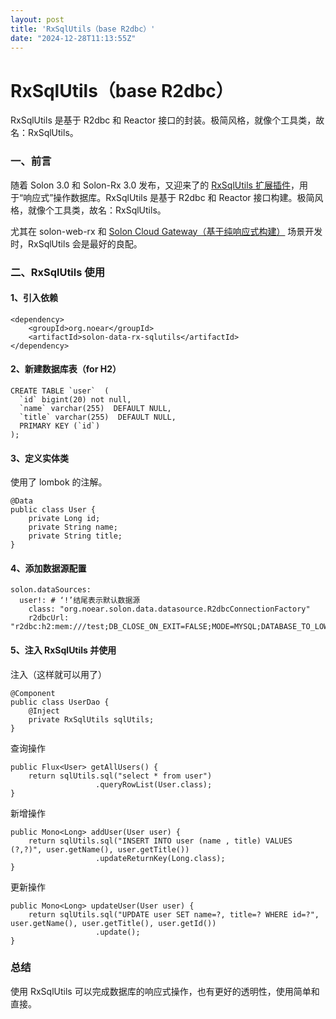 ```yaml
---
layout: post
title: 'RxSqlUtils（base R2dbc）'
date: "2024-12-28T11:13:55Z"
---
```

RxSqlUtils（base R2dbc）
======================

RxSqlUtils 是基于 R2dbc 和 Reactor 接口的封装。极简风格，就像个工具类，故名：RxSqlUtils。

### 一、前言

随着 Solon 3.0 和 Solon-Rx 3.0 发布，又迎来了的 [RxSqlUtils 扩展插件](https://solon.noear.org/article/885)，用于“响应式”操作数据库。RxSqlUtils 是基于 R2dbc 和 Reactor 接口构建。极简风格，就像个工具类，故名：RxSqlUtils。

尤其在 solon-web-rx 和 [Solon Cloud Gateway（基于纯响应式构建）](https://solon.noear.org/article/804) 场景开发时，RxSqlUtils 会是最好的良配。

### 二、RxSqlUtils 使用

#### 1、引入依赖

    <dependency>
        <groupId>org.noear</groupId>
        <artifactId>solon-data-rx-sqlutils</artifactId>
    </dependency>
    

#### 2、新建数据库表（for H2）

    CREATE TABLE `user`  (
      `id` bigint(20) not null,
      `name` varchar(255)  DEFAULT NULL,
      `title` varchar(255)  DEFAULT NULL,
      PRIMARY KEY (`id`)
    );
    

#### 3、定义实体类

使用了 lombok 的注解。

    @Data
    public class User {
        private Long id;
        private String name;
        private String title;
    }
    

#### 4、添加数据源配置

    solon.dataSources:
      user!: # ‘!’结尾表示默认数据源
        class: "org.noear.solon.data.datasource.R2dbcConnectionFactory"
        r2dbcUrl: "r2dbc:h2:mem:///test;DB_CLOSE_ON_EXIT=FALSE;MODE=MYSQL;DATABASE_TO_LOWER=TRUE;IGNORECASE=TRUE;CASE_INSENSITIVE_IDENTIFIERS=TRUE"
    

#### 5、注入 RxSqlUtils 并使用

注入（这样就可以用了）

    @Component
    public class UserDao {
        @Inject
        private RxSqlUtils sqlUtils;
    }
    

查询操作

    public Flux<User> getAllUsers() {
        return sqlUtils.sql("select * from user")
                       .queryRowList(User.class);
    }
    
    

新增操作

    public Mono<Long> addUser(User user) {
        return sqlUtils.sql("INSERT INTO user (name , title) VALUES (?,?)", user.getName(), user.getTitle())
                       .updateReturnKey(Long.class);
    }
    

更新操作

    public Mono<Long> updateUser(User user) {
        return sqlUtils.sql("UPDATE user SET name=?, title=? WHERE id=?", user.getName(), user.getTitle(), user.getId())
                       .update();
    }
    

### 总结

使用 RxSqlUtils 可以完成数据库的响应式操作，也有更好的透明性，使用简单和直接。